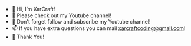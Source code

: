 - 👋 Hi, I’m XarCraft!
- 👀 Please check out my Youtube channel!
- 💞️ Don't forget follow and subscribe my Youtube channel!
- 📫 If you have extra questions you can mail xarcraftcoding@gmail.com!
- 💞️ Thank You!
